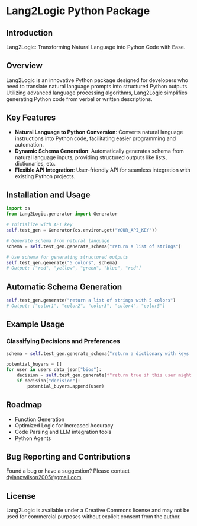 # Lang2Logic Python Package

## Introduction
Lang2Logic: Transforming Natural Language into Python Code with Ease.

## Overview
Lang2Logic is an innovative Python package designed for developers who need to translate natural language prompts into structured Python outputs. Utilizing advanced language processing algorithms, Lang2Logic simplifies generating Python code from verbal or written descriptions.

## Key Features
- **Natural Language to Python Conversion**: Converts natural language instructions into Python code, facilitating easier programming and automation.
- **Dynamic Schema Generation**: Automatically generates schema from natural language inputs, providing structured outputs like lists, dictionaries, etc.
- **Flexible API Integration**: User-friendly API for seamless integration with existing Python projects.

## Installation and Usage
```python
import os
from Lang2Logic.generator import Generator

# Initialize with API key
self.test_gen = Generator(os.environ.get("YOUR_API_KEY"))

# Generate schema from natural language
schema = self.test_gen.generate_schema("return a list of strings")

# Use schema for generating structured outputs
self.test_gen.generate("5 colors", schema)
# Output: ["red", "yellow", "green", "blue", "red"]
```

## Automatic Schema Generation
```python
self.test_gen.generate("return a list of strings with 5 colors")
# Output: ["color1", "color2", "color3", "color4", "color5"]
```

## Example Usage
### Classifying Decisions and Preferences
```python
schema = self.test_gen.generate_schema("return a dictionary with keys 'rational' and 'decision' (boolean)")

potential_buyers = []
for user in users_data_json["bios"]:
    decision = self.test_gen.generate(f"return true if this user might be interested in products related to rock climbing.\nUser Bio:\n{user['bio']}", schema)
    if decision["decision"]:
        potential_buyers.append(user)
```

## Roadmap
- Function Generation
- Optimized Logic for Increased Accuracy
- Code Parsing and LLM integration tools
- Python Agents

## Bug Reporting and Contributions
Found a bug or have a suggestion? Please contact dylanpwilson2005@gmail.com.

## License
Lang2Logic is available under a Creative Commons license and may not be used for commercial purposes without explicit consent from the author.

